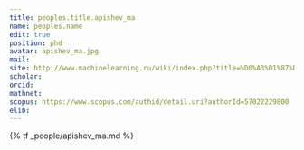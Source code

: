 ```yaml
---
title: peoples.title.apishev_ma
name: peoples.name
edit: true
position: phd
avatar: apishev_ma.jpg
mail:
site: http://www.machinelearning.ru/wiki/index.php?title=%D0%A3%D1%87%D0%B0%D1%81%D1%82%D0%BD%D0%B8%D0%BA:Mapishev
scholar:
orcid:
mathnet:
scopus: https://www.scopus.com/authid/detail.uri?authorId=57022229800
elib:
---
```


{% tf _people/apishev_ma.md %}
